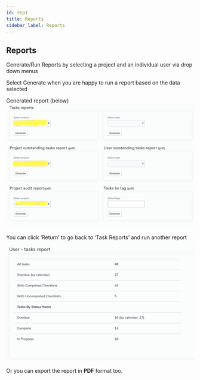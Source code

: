 ```yaml
---
id: rep1
title: Reports
sidebar_label: Reports
---
```



## Reports

Generate/Run Reports by selecting a project and an individual user via drop down menus

Select Generate when you are happy to run a report based on the data selected


Generated report (below)
![Report](/static/img/report.png)

You can click ‘Return’ to go back to ‘Task Reports’ and run another report
![Report](/static/img/reportUser.png)

Or you can export the report in **PDF** format too.
